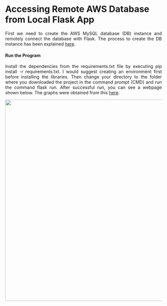 # Accessing Remote AWS Database from Local Flask App
<html>
<body>
  
<p align="justify">  </p>
  <p align="justify">
   First we need to create the AWS MySQL database (DB) instance and remotely connect the database with Flask. The process to create the DB instance has been explained <a href="https://github.com/eriklindernoren/PyTorch-GAN/tree/master/implementations/esrgan">here</a>.  
  </p>
  <h4>Run the Program</h4>
  <p align="justify">
   Install the dependencies from the requirements.txt file by executing  pip install -r requirements.txt. I would suggest creating an environment first before installing the libraries. Then change your directory to the folder where you downloaded the project in the command prompt (CMD) and  run the command flask run. After successful run, you can see a webpage shown below. The graphs were obtained from this <a href="https://www.chartjs.org">here</a>. 
  
   <a href="https://drive.google.com/uc?export=view&id=14oMfyD_5Bh2OFzUfKMC6emyNE1yZgzMw"><img src="https://drive.google.com/uc?export=view&id=14oMfyD_5Bh2OFzUfKMC6emyNE1yZgzMw" style="width: 650px; max-width: 100%; height: auto" title="" />
  </p>
</body>
</html>
